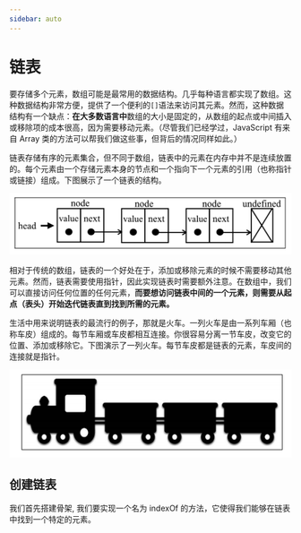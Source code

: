 ```yaml
---
sidebar: auto
---
```


# 链表

要存储多个元素，数组可能是最常用的数据结构。几乎每种语言都实现了数组。这种数据结构非常方便，提供了一个便利的`[]`语法来访问其元素。然而，这种数据结构有一个缺点：**在大多数语言中**数组的大小是固定的，从数组的起点或中间插入或移除项的成本很高，因为需要移动元素。（尽管我们已经学过，JavaScript 有来自 Array 类的方法可以帮我们做这些事，但背后的情况同样如此。）

链表存储有序的元素集合，但不同于数组，链表中的元素在内存中并不是连续放置的。每个元素由一个存储元素本身的节点和一个指向下一个元素的引用（也称指针或链接）组成。下图展示了一个链表的结构。

![链表示意图](../images/dataStructure/linkedList/01.png)

相对于传统的数组，链表的一个好处在于，添加或移除元素的时候不需要移动其他元素。然而，链表需要使用指针，因此实现链表时需要额外注意。在数组中，我们可以直接访问任何位置的任何元素，**而要想访问链表中间的一个元素，则需要从起点（表头）开始迭代链表直到找到所需的元素。**

生活中用来说明链表的最流行的例子，那就是火车。一列火车是由一系列车厢（也称车皮）组成的。每节车厢或车皮都相互连接。你很容易分离一节车皮，改变它的位置、添加或移除它。下图演示了一列火车。每节车皮都是链表的元素，车皮间的连接就是指针。

![链表火车头](../images/dataStructure/linkedList/02.png)

## 创建链表

我们首先搭建骨架, 我们要实现一个名为 indexOf 的方法，它使得我们能够在链表中找到一个特定的元素。
